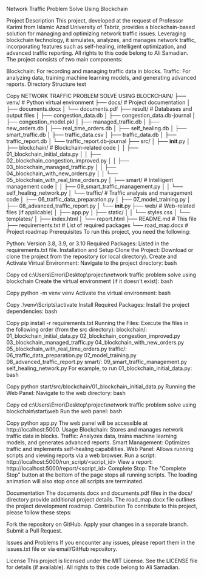 Network Traffic Problem Solve Using Blockchain

Project Description
This project, developed at the request of Professor Karimi from Islamic Azad University of Tabriz, provides a blockchain-based solution for managing and optimizing network traffic issues. Leveraging blockchain technology, it simulates, analyzes, and manages network traffic, incorporating features such as self-healing, intelligent optimization, and advanced traffic reporting. All rights to this code belong to Ali Samadian. The project consists of two main components:

Blockchain: For recording and managing traffic data in blocks.
Traffic: For analyzing data, training machine learning models, and generating advanced reports.
Directory Structure
text

Copy
NETWORK TRAFFIC PROBLEM SOLVE USING BLOCKCHAIN/
├── venv/                    # Python virtual environment
├── docs/                    # Project documentation
│   ├── documents.docx
│   └── documents.pdf
├── result/                  # Databases and output files
│   ├── congestion_data.db
│   ├── congestion_data.db-journal
│   ├── congestion_model.pkl
│   ├── managed_traffic.db
│   ├── new_orders.db
│   ├── real_time_orders.db
│   ├── self_healing.db
│   ├── smart_traffic.db
│   ├── traffic_data.csv
│   ├── traffic_data.db
│   ├── traffic_report.db
│   └── traffic_report.db-journal
├── src/
│   ├── __init__.py
│   ├── blockchain/          # Blockchain-related code
│   │   ├── 01_blockchain_initial_data.py
│   │   ├── 02_blockchain_congestion_improved.py
│   │   ├── 03_blockchain_managed_traffic.py
│   │   ├── 04_blockchain_with_new_orders.py
│   │   └── 05_blockchain_with_real_time_orders.py
│   ├── smart/               # Intelligent management code
│   │   ├── 09_smart_traffic_management.py
│   │   └── self_healing_network.py
│   └── traffic/             # Traffic analysis and management code
│       ├── 06_traffic_data_preparation.py
│       ├── 07_model_training.py
│       ├── 08_advanced_traffic_report.py
│       └── __init__.py
├── web/                     # Web-related files (if applicable)
│   ├── app.py
│   ├── static/
│   │   └── styles.css
│   └── templates/
│       ├── index.html
│       └── report.html
├── README.md                # This file
├── requirements.txt         # List of required packages
└── road_map.docx            # Project roadmap
Prerequisites
To run this project, you need the following:

Python: Version 3.8, 3.9, or 3.10
Required Packages: Listed in the requirements.txt file.
Installation and Setup
Clone the Project:
Download or clone the project from the repository (or local directory).
Create and Activate Virtual Environment:
Navigate to the project directory:
bash

Copy
cd c:\Users\Error\Desktop\project\network traffic problem solve using blockchain
Create the virtual environment (if it doesn't exist):
bash

Copy
python -m venv venv
Activate the virtual environment:
bash

Copy
.\venv\Scripts\activate
Install Required Packages:
Install the project dependencies:
bash

Copy
pip install -r requirements.txt
Running the Files:
Execute the files in the following order (from the src directory):
blockchain/:
01_blockchain_initial_data.py
02_blockchain_congestion_improved.py
03_blockchain_managed_traffic.py
04_blockchain_with_new_orders.py
05_blockchain_with_real_time_orders.py
traffic/:
06_traffic_data_preparation.py
07_model_training.py
08_advanced_traffic_report.py
smart/:
09_smart_traffic_management.py
self_healing_network.py
For example, to run 01_blockchain_initial_data.py:
bash

Copy
python start/src/blockchain/01_blockchain_initial_data.py
Running the Web Panel:
Navigate to the web directory:
bash

Copy
cd c:\Users\Error\Desktop\project\network traffic problem solve using blockchain\start\web
Run the web panel:
bash

Copy
python app.py
The web panel will be accessible at http://localhost:5000.
Usage
Blockchain: Stores and manages network traffic data in blocks.
Traffic: Analyzes data, trains machine learning models, and generates advanced reports.
Smart Management: Optimizes traffic and implements self-healing capabilities.
Web Panel: Allows running scripts and viewing reports via a web browser.
Run a script: http://localhost:5000/run_script/<script_id>
View a report: http://localhost:5000/report/<script_id>
Complete Stop: The "Complete Stop" button at the bottom of the page stops all running scripts. The loading animation will also stop once all scripts are terminated.

Documentation
The documents.docx and documents.pdf files in the docs/ directory provide additional project details.
The road_map.docx file outlines the project development roadmap.
Contribution
To contribute to this project, please follow these steps:

Fork the repository on GitHub.
Apply your changes in a separate branch.
Submit a Pull Request.

Issues and Problems
If you encounter any issues, please report them in the issues.txt file or via email/GitHub repository.

License
This project is licensed under the MIT License. See the LICENSE file for details (if available). All rights to this code belong to Ali Samadian.